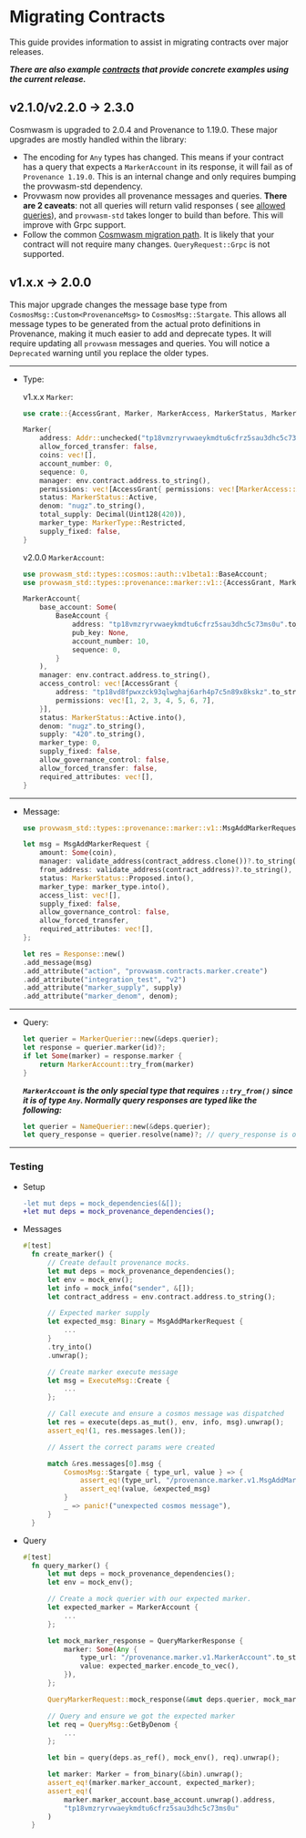 # Migrating Contracts

This guide provides information to assist in migrating contracts over major releases.

___There are also example [contracts](./contracts) that provide concrete examples using the current release.___

## v2.1.0/v2.2.0 -> 2.3.0

Cosmwasm is upgraded to 2.0.4 and Provenance to 1.19.0. These major upgrades are mostly handled within the library:

- The encoding for `Any` types has changed. This means if your contract has a query that expects a `MarkerAccount` in
  its response, it will fail as of `Provenance 1.19.0`. This is an internal change and only requires bumping the
  provwasm-std dependency.
- Provwasm now provides all provenance messages and queries.
  **There are 2 caveats**: not all queries will return valid responses (
  see [allowed queries](https://github.com/provenance-io/provenance/blob/7d6c507cab780bb6f0bdeef1e895c870cf4c7465/internal/provwasm/stargate_whitelist.go#L56)),
  and `provwasm-std` takes longer to build than before. This will improve with Grpc support.
- Follow the common [Cosmwasm migration path](https://github.com/cosmos/cosmos-rust). It is likely that your contract
  will not require many changes. `QueryRequest::Grpc` is not supported.

## v1.x.x -> 2.0.0

This major upgrade changes the message base type from `CosmosMsg::Custom<ProvenanceMsg>` to `CosmosMsg::Stargate`. This
allows all message types to be generated from the actual proto definitions in Provenance, making it much easier to add
and deprecate types. It will require updating all `provwasm` messages and queries. You will notice a `Deprecated`
warning until you replace the older types.

---

- Type:

  v1.x.x `Marker`:
  ```rust
  use crate::{AccessGrant, Marker, MarkerAccess, MarkerStatus, MarkerType};
  
  Marker{
      address: Addr::unchecked("tp18vmzryrvwaeykmdtu6cfrz5sau3dhc5c73ms0u".to_string()),
      allow_forced_transfer: false,
      coins: vec![],
      account_number: 0,
      sequence: 0,
      manager: env.contract.address.to_string(),
      permissions: vec![AccessGrant{ permissions: vec![MarkerAccess::Admin], address: Addr::unchecked("tp18vd8fpwxzck93qlwghaj6arh4p7c5n89x8kskz".to_string()) }],
      status: MarkerStatus::Active,
      denom: "nugz".to_string(),
      total_supply: Decimal(Uint128(420)),
      marker_type: MarkerType::Restricted,
      supply_fixed: false,
  }
  ```

  v2.0.0 `MarkerAccount`:
  ```rust
  use provwasm_std::types::cosmos::auth::v1beta1::BaseAccount;
  use provwasm_std::types::provenance::marker::v1::{AccessGrant, MarkerAccount, MarkerStatus};
  
  MarkerAccount{
      base_account: Some(
          BaseAccount {
              address: "tp18vmzryrvwaeykmdtu6cfrz5sau3dhc5c73ms0u".to_string(),
              pub_key: None,
              account_number: 10,
              sequence: 0,
          }
      ),
      manager: env.contract.address.to_string(),
      access_control: vec![AccessGrant {
          address: "tp18vd8fpwxzck93qlwghaj6arh4p7c5n89x8kskz".to_string(),
          permissions: vec![1, 2, 3, 4, 5, 6, 7],
      }],
      status: MarkerStatus::Active.into(),
      denom: "nugz".to_string(),
      supply: "420".to_string(),
      marker_type: 0,
      supply_fixed: false,
      allow_governance_control: false,
      allow_forced_transfer: false,
      required_attributes: vec![],
  }
  ```

---

- Message:
  ```rust
  use provwasm_std::types::provenance::marker::v1::MsgAddMarkerRequest;

  let msg = MsgAddMarkerRequest {
      amount: Some(coin),
      manager: validate_address(contract_address.clone())?.to_string(),
      from_address: validate_address(contract_address)?.to_string(),
      status: MarkerStatus::Proposed.into(),
      marker_type: marker_type.into(),
      access_list: vec![],
      supply_fixed: false,
      allow_governance_control: false,
      allow_forced_transfer,
      required_attributes: vec![],
  };

  let res = Response::new()
  .add_message(msg)
  .add_attribute("action", "provwasm.contracts.marker.create")
  .add_attribute("integration_test", "v2")
  .add_attribute("marker_supply", supply)
  .add_attribute("marker_denom", denom);
  ```

---  

- Query:
  ```rust
  let querier = MarkerQuerier::new(&deps.querier);
  let response = querier.marker(id)?;
  if let Some(marker) = response.marker {
      return MarkerAccount::try_from(marker)
  }
  ```

  ***`MarkerAccount` is the only special type that requires `::try_from()` since it is of type `Any`. Normally query
  responses are typed like the following:***

  ```rust
  let querier = NameQuerier::new(&deps.querier);
  let query_response = querier.resolve(name)?; // query_response is of type QueryResolveResponse
  ```

---

### Testing

- Setup
  ```diff
  -let mut deps = mock_dependencies(&[]);
  +let mut deps = mock_provenance_dependencies();
  ```

- Messages
  ```rust
  #[test]
    fn create_marker() {
        // Create default provenance mocks.
        let mut deps = mock_provenance_dependencies();
        let env = mock_env();
        let info = mock_info("sender", &[]);
        let contract_address = env.contract.address.to_string();

        // Expected marker supply
        let expected_msg: Binary = MsgAddMarkerRequest {
            ...
        }
        .try_into()
        .unwrap();

        // Create marker execute message
        let msg = ExecuteMsg::Create {
            ...
        };

        // Call execute and ensure a cosmos message was dispatched
        let res = execute(deps.as_mut(), env, info, msg).unwrap();
        assert_eq!(1, res.messages.len());

        // Assert the correct params were created

        match &res.messages[0].msg {
            CosmosMsg::Stargate { type_url, value } => {
                assert_eq!(type_url, "/provenance.marker.v1.MsgAddMarkerRequest");
                assert_eq!(value, &expected_msg)
            }
            _ => panic!("unexpected cosmos message"),
        }
    }
  ```

- Query

  ```rust
  #[test]
    fn query_marker() {
        let mut deps = mock_provenance_dependencies();
        let env = mock_env();

        // Create a mock querier with our expected marker.
        let expected_marker = MarkerAccount {
            ...
        };

        let mock_marker_response = QueryMarkerResponse {
            marker: Some(Any {
                type_url: "/provenance.marker.v1.MarkerAccount".to_string(),
                value: expected_marker.encode_to_vec(),
            }),
        };

        QueryMarkerRequest::mock_response(&mut deps.querier, mock_marker_response);

        // Query and ensure we got the expected marker
        let req = QueryMsg::GetByDenom {
            ...
        };

        let bin = query(deps.as_ref(), mock_env(), req).unwrap();

        let marker: Marker = from_binary(&bin).unwrap();
        assert_eq!(marker.marker_account, expected_marker);
        assert_eq!(
            marker.marker_account.base_account.unwrap().address,
            "tp18vmzryrvwaeykmdtu6cfrz5sau3dhc5c73ms0u"
        )
    }
  ```